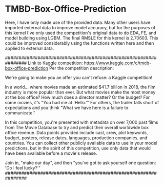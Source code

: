 # TMBD-Box-Office-Prediction

Here, I have only made use of the provided data.  Many other users have imported external data to improve model accuracy, but for the 
purposes of this kernel I've only used the competition's original data to do EDA, FE, and model building using LGBM.  The final RMSLE for this kernel is 2.70603.  This could be improved considerably using the functions written here and then applied to external data.

################################################################
Link to Kaggle competition: https://www.kaggle.com/c/tmdb-box-office-prediction
Per the competition description:

We're going to make you an offer you can't refuse: a Kaggle competition!

In a world... where movies made an estimated $41.7 billion in 2018, the film industry is more popular than ever. But what movies make the most money at the box office? How much does a director matter? Or the budget? For some movies, it's "You had me at 'Hello.'" For others, the trailer falls short of expectations and you think "What we have here is a failure to communicate."

In this competition, you're presented with metadata on over 7,000 past films from The Movie Database to try and predict their overall worldwide box office revenue. Data points provided include cast, crew, plot keywords, budget, posters, release dates, languages, production companies, and countries. You can collect other publicly available data to use in your model predictions, but in the spirit of this competition, use only data that would have been available before a movie's release.

Join in, "make our day", and then "you've got to ask yourself one question: 'Do I feel lucky?'"
################################################################
